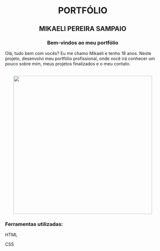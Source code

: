 <h1 align="center">PORTFÓLIO </h1>
<h2 align="center">MIKAELI PEREIRA SAMPAIO</h1>

<h3 align="center">Bem-vindos ao meu portfólio </h3>

<p>Olá, tudo bem com vocês? Eu me chamo Mikaeli e tenho 18 anos. Neste projeto,
desenvolvi meu portfólio profissional, onde você irá conhecer um pouco sobre mim, 
meus projetos finalizados e o meu contato. </p>
<br>
<div align="center">
<img width="450px" src="https://github.com/mikasampaio/PORTFOLIO/blob/master/assets/127.0.0.1_5500_%20(1).png?raw=true">
</div>

<h3>Ferramentas utilizadas:</h3>
<p>HTML</p>
<p>CSS</p>


